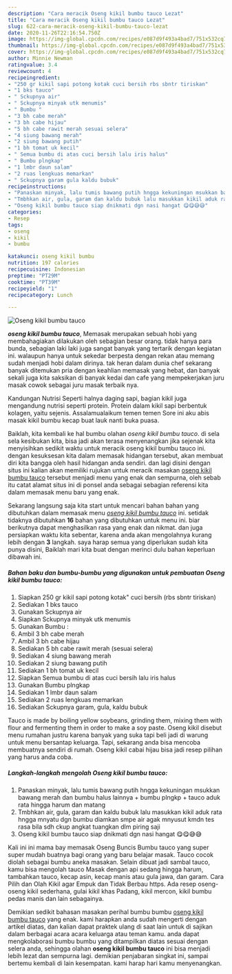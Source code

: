 ```yaml
---
description: "Cara meracik Oseng kikil bumbu tauco Lezat"
title: "Cara meracik Oseng kikil bumbu tauco Lezat"
slug: 622-cara-meracik-oseng-kikil-bumbu-tauco-lezat
date: 2020-11-26T22:16:54.750Z
image: https://img-global.cpcdn.com/recipes/e087d9f493a4bad7/751x532cq70/oseng-kikil-bumbu-tauco-foto-resep-utama.jpg
thumbnail: https://img-global.cpcdn.com/recipes/e087d9f493a4bad7/751x532cq70/oseng-kikil-bumbu-tauco-foto-resep-utama.jpg
cover: https://img-global.cpcdn.com/recipes/e087d9f493a4bad7/751x532cq70/oseng-kikil-bumbu-tauco-foto-resep-utama.jpg
author: Minnie Newman
ratingvalue: 3.4
reviewcount: 4
recipeingredient:
- "250 gr kikil sapi potong kotak cuci bersih rbs sbntr tiriskan"
- "1 bks tauco"
- " Sckupnya air"
- " Sckupnya minyak utk menumis"
- " Bumbu "
- "3 bh cabe merah"
- "3 bh cabe hijau"
- "5 bh cabe rawit merah sesuai selera"
- "4 siung bawang merah"
- "2 siung bawang putih"
- "1 bh tomat uk kecil"
- " Semua bumbu di atas cuci bersih lalu iris halus"
- " Bumbu plngkap"
- "1 lmbr daun salam"
- "2 ruas lengkuas memarkan"
- " Sckupnya garam gula kaldu bubuk"
recipeinstructions:
- "Panaskan minyak, lalu tumis bawang putih hngga kekuningan msukkan bawang merah dan bumbu halus lainnya + bumbu plngkp + tauco aduk rata hingga harum dan matang"
- "Tmbhkan air, gula, garam dan kaldu bubuk lalu masukkan kikil aduk rata hngga mnyatu dgn bumbu diamkan smpe air agak mnyusut kmdn tes rasa bila sdh ckup angkat tuangkan dlm piring saji"
- "Oseng kikil bumbu tauco siap dnikmati dgn nasi hangat 😋😋😅😅"
categories:
- Resep
tags:
- oseng
- kikil
- bumbu

katakunci: oseng kikil bumbu 
nutrition: 197 calories
recipecuisine: Indonesian
preptime: "PT29M"
cooktime: "PT39M"
recipeyield: "1"
recipecategory: Lunch

---
```



![Oseng kikil bumbu tauco](https://img-global.cpcdn.com/recipes/e087d9f493a4bad7/751x532cq70/oseng-kikil-bumbu-tauco-foto-resep-utama.jpg)

<b><i>oseng kikil bumbu tauco</i></b>, Memasak merupakan sebuah hobi yang membahagiakan dilakukan oleh sebagian besar orang. tidak hanya para bunda, sebagian laki laki juga sangat banyak yang tertarik dengan kegiatan ini. walaupun hanya untuk sekedar berpesta dengan rekan atau memang sudah menjadi hobi dalam dirinya. tak heran dalam dunia chef sekarang banyak ditemukan pria dengan keahlian memasak yang hebat, dan banyak sekali juga kita saksikan di banyak kedai dan cafe yang mempekerjakan juru masak cowok sebagai juru masak terbaik nya.

Kandungan Nutrisi Seperti halnya daging sapi, bagian kikil juga mengandung nutrisi seperti protein. Protein dalam kikil sapi berbentuk kolagen, yaitu sejenis. Assalamualaikum temen temen Sore ini aku abis masak kikil bumbu kecap buat lauk nanti buka puasa.

Baiklah, kita kembali ke hal bumbu olahan <i>oseng kikil bumbu tauco</i>. di sela sela kesibukan kita, bisa jadi akan terasa menyenangkan jika sejenak kita menyisihkan sedikit waktu untuk meracik oseng kikil bumbu tauco ini. dengan kesuksesan kita dalam memasak hidangan tersebut, akan membuat diri kita bangga oleh hasil hidangan anda sendiri. dan lagi disini dengan situs ini kalian akan memiliki rujukan untuk meracik masakan <u>oseng kikil bumbu tauco</u> tersebut menjadi menu yang enak dan sempurna, oleh sebab itu catat alamat situs ini di ponsel anda sebagai sebagian referensi kita dalam memasak menu baru yang enak.


Sekarang langsung saja kita start untuk mencari bahan bahan yang dibutuhkan dalam memasak menu <u><i>oseng kikil bumbu tauco</i></u> ini. setidak tidaknya dibutuhkan <b>16</b> bahan yang dibutuhkan untuk menu ini. biar berikutnya dapat menghasilkan rasa yang enak dan nikmat. dan juga persiapkan waktu kita sebentar, karena anda akan mengolahnya kurang lebih dengan <b>3</b> langkah. saya harap semua yang diperlukan sudah kita punya disini, Baiklah mari kita buat dengan merinci dulu bahan keperluan dibawah ini.

<!--inarticleads1-->

##### Bahan baku dan bumbu-bumbu yang digunakan untuk pembuatan Oseng kikil bumbu tauco:

1. Siapkan 250 gr kikil sapi potong kotak&#34; cuci bersih (rbs sbntr tiriskan)
1. Sediakan 1 bks tauco
1. Gunakan  Sckupnya air
1. Siapkan  Sckupnya minyak utk menumis
1. Gunakan  Bumbu :
1. Ambil 3 bh cabe merah
1. Ambil 3 bh cabe hijau
1. Sediakan 5 bh cabe rawit merah (sesuai selera)
1. Sediakan 4 siung bawang merah
1. Sediakan 2 siung bawang putih
1. Sediakan 1 bh tomat uk kecil
1. Siapkan  Semua bumbu di atas cuci bersih lalu iris halus
1. Gunakan  Bumbu plngkap
1. Sediakan 1 lmbr daun salam
1. Sediakan 2 ruas lengkuas memarkan
1. Sediakan  Sckupnya garam, gula, kaldu bubuk


Tauco is made by boiling yellow soybeans, grinding them, mixing them with flour and fermenting them in order to make a soy paste. Oseng kikil disebut menu rumahan justru karena banyak yang suka tapi beli jadi di warung untuk menu bersantap keluarga. Tapi, sekarang anda bisa mencoba membuatnya sendiri di rumah. Oseng kikil cabai hijau bisa jadi resep pilihan yang harus anda coba. 

<!--inarticleads2-->

##### Langkah-langkah mengolah Oseng kikil bumbu tauco:

1. Panaskan minyak, lalu tumis bawang putih hngga kekuningan msukkan bawang merah dan bumbu halus lainnya + bumbu plngkp + tauco aduk rata hingga harum dan matang
1. Tmbhkan air, gula, garam dan kaldu bubuk lalu masukkan kikil aduk rata hngga mnyatu dgn bumbu diamkan smpe air agak mnyusut kmdn tes rasa bila sdh ckup angkat tuangkan dlm piring saji
1. Oseng kikil bumbu tauco siap dnikmati dgn nasi hangat 😋😋😅😅


Kali ini ini mama bay memasak Oseng Buncis Bumbu tauco yang super super mudah buatnya bagi orang yang baru belajar masak. Tauco cocok diolah sebagai bumbu aneka masakan. Selain dibuat jadi sambal tauco, kamu bisa mengolah tauco Masak dengan api sedang hingga harum, tambahkan tauco, kecap asin, kecap manis atau gula jawa, dan garam. Cara Pilih dan Olah Kikil agar Empuk dan Tidak Berbau https. Ada resep oseng-oseng kikil sederhana, gulai kikil khas Padang, kikil mercon, kikil bumbu pedas manis dan lain sebagainya. 

Demikian sedikit bahasan masakan perihal bumbu bumbu <u>oseng kikil bumbu tauco</u> yang enak. kami harapkan anda sudah mengerti dengan artikel diatas, dan kalian dapat praktek ulang di saat lain untuk di sajikan dalam berbagai acara acara keluarga atau teman kamu. anda dapat mengkolaborasi bumbu bumbu yang ditampilkan diatas sesuai dengan selera anda, sehingga olahan <b>oseng kikil bumbu tauco</b> ini bisa menjadi lebih lezat dan sempurna lagi. demikian penjabaran singkat ini, sampai bertemu kembali di lain kesempatan. kami harap hari kamu menyenangkan.
